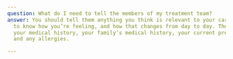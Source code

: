 ```yaml
---
question: What do I need to tell the members of my treatment team?
answer: You should tell them anything you think is relevant to your care. They need
  to know how you’re feeling, and how that changes from day to day. They need to know
  your medical history, your family’s medical history, your current prescriptions,
  and any allergies.

---
```

